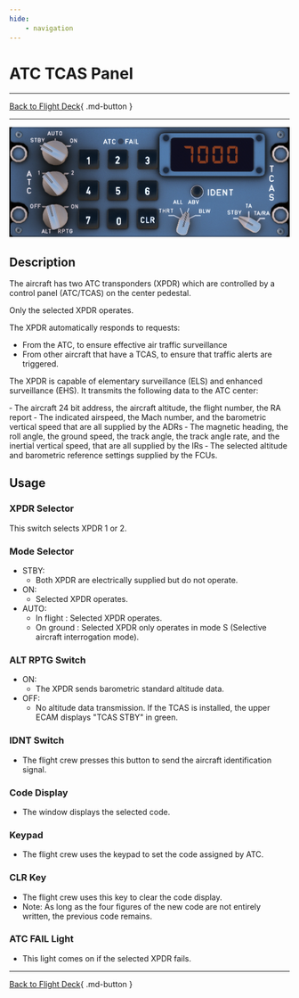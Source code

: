 ```yaml
---
hide:
    - navigation
---
```


# ATC TCAS Panel

---

[Back to Flight Deck](../flight-deck.md){ .md-button }

---

![ATC-TCAS Panel](../../assets/a32nx-briefing/pedestal/ATC-TCAS.png "ATC-TCAS Panel")

## Description

The aircraft has two ATC transponders (XPDR) which are controlled by a control panel (ATC/TCAS) on the center pedestal.

Only the selected XPDR operates.

The XPDR automatically responds to requests:

- From the ATC, to ensure effective air traffic surveillance
- From other aircraft that have a TCAS, to ensure that traffic alerts are triggered.

The XPDR is capable of elementary surveillance (ELS) and enhanced surveillance (EHS). It transmits the following data to the ATC center:

‐ The aircraft 24 bit address, the aircraft altitude, the flight number, the RA report
‐ The indicated airspeed, the Mach number, and the barometric vertical speed that are all supplied by the ADRs
‐ The magnetic heading, the roll angle, the ground speed, the track angle, the track angle rate, and the inertial vertical speed, that are all supplied by the IRs
‐ The selected altitude and barometric reference settings supplied by the FCUs.

## Usage

### XPDR Selector

This switch selects XPDR 1 or 2.

###  Mode Selector

- STBY:
    - Both XPDR are electrically supplied but do not operate.
- ON:
    - Selected XPDR operates.
- AUTO:
    - In flight : Selected XPDR operates.
    - On ground : Selected XPDR only operates in mode S (Selective aircraft interrogation mode).

### ALT RPTG Switch

- ON:
    - The XPDR sends barometric standard altitude data.
- OFF:
    - No altitude data transmission. If the TCAS is installed, the upper ECAM displays "TCAS STBY" in green.

### IDNT Switch

- The flight crew presses this button to send the aircraft identification signal.

### Code Display

- The window displays the selected code.

### Keypad

- The flight crew uses the keypad to set the code assigned by ATC.

### CLR Key

- The flight crew uses this key to clear the code display.
- Note: As long as the four figures of the new code are not entirely written, the previous code remains.

### ATC FAIL Light

- This light comes on if the selected XPDR fails.

---

[Back to Flight Deck](../flight-deck.md){ .md-button }
